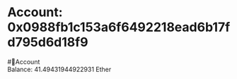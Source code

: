 
Account: 0x0988fb1c153a6f6492218ead6b17fd795d6d18f9
===================================================
  
#📜Account  
Balance: 41.49431944922931 Ether